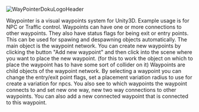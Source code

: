  ![WayPointerDokuLogoHeader](https://github.com/user-attachments/assets/51885a52-c6e9-481a-b3cb-6ea8f4d6d49f)
 
Waypointer is a visual waypoints system for Unity3D. Example usage is for NPC or Traffic control. 
Waypoints can have one or more connections to other waypoints.
They also have status flags for being exit or entry points. This can be used for spawing and despawning objects automatically.
The main object is the waypoint network. You can create new waypoints by clicking the button "Add new waypoint" and then click 
into the scene where you want to place the new waypoint. (for this to work the object on which to place the waypoint has to have some sort of collider on it)
Waypoints are child objects of the waypoint network. 
By selecting a waypoint you can change the entry/exit point flags, set a placement variation radius to use for create a variation for npcs. You also see to which waypoints the waypoint connects to and set new one way, new two way connections to other waypoints. You can also add a new connected waypoint that is connected to this waypoint.

